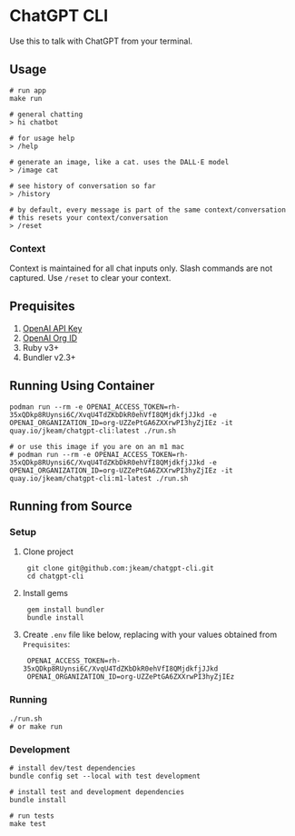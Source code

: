 # ChatGPT CLI

Use this to talk with ChatGPT from your terminal.

## Usage

```shell
# run app
make run

# general chatting
> hi chatbot

# for usage help
> /help

# generate an image, like a cat. uses the DALL·E model
> /image cat

# see history of conversation so far
> /history

# by default, every message is part of the same context/conversation
# this resets your context/conversation
> /reset
```

### Context

Context is maintained for all chat inputs only.
Slash commands are not captured.
Use `/reset` to clear your context.

## Prequisites

1. [OpenAI API Key](https://platform.openai.com/account/api-keys)
2. [OpenAI Org ID](https://platform.openai.com/account/org-settings)
3. Ruby v3+
4. Bundler v2.3+

## Running Using Container

```shell
podman run --rm -e OPENAI_ACCESS_TOKEN=rh-35xQDkp8RUynsi6C/XvqU4TdZKbDkR0ehVfI8QMjdkfjJJkd -e OPENAI_ORGANIZATION_ID=org-UZZePtGA6ZXXrwPI3hyZjIEz -it quay.io/jkeam/chatgpt-cli:latest ./run.sh

# or use this image if you are on an m1 mac
# podman run --rm -e OPENAI_ACCESS_TOKEN=rh-35xQDkp8RUynsi6C/XvqU4TdZKbDkR0ehVfI8QMjdkfjJJkd -e OPENAI_ORGANIZATION_ID=org-UZZePtGA6ZXXrwPI3hyZjIEz -it quay.io/jkeam/chatgpt-cli:m1-latest ./run.sh
```

## Running from Source

### Setup

1. Clone project

        git clone git@github.com:jkeam/chatgpt-cli.git
        cd chatgpt-cli

2. Install gems

        gem install bundler
        bundle install

3. Create `.env` file like below, replacing with your values obtained from `Prequisites`:

        OPENAI_ACCESS_TOKEN=rh-35xQDkp8RUynsi6C/XvqU4TdZKbDkR0ehVfI8QMjdkfjJJkd
        OPENAI_ORGANIZATION_ID=org-UZZePtGA6ZXXrwPI3hyZjIEz

### Running

```shell
./run.sh
# or make run
```

### Development

```shell
# install dev/test dependencies
bundle config set --local with test development

# install test and development dependencies
bundle install

# run tests
make test
```

